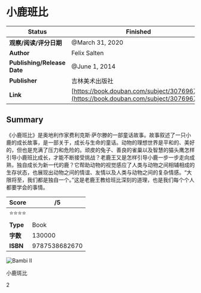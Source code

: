 # 小鹿班比

| **Status**                     | Finished                       |
|---------------------------|---------------------------|
| **观察/阅读/评分日期**           | @March 31, 2020                 |
| **Author**                  | Felix Salten                  |
| **Publishing/Release Date** | @June 1, 2014                  |
| **Publisher**               | 吉林美术出版社                  |
| **Link**                    | [https://book.douban.com/subject/30769672/](https://book.douban.com/subject/30769672/) |

## Summary
《小鹿班比》是奥地利作家费利克斯·萨尔滕的一部童话故事。故事叙述了一只小鹿的成长故事，是一部关于，成长与生命的童话。动物的理想世界是平和的、美好的，但也是充满了压力和危险的。顽皮的兔子、善良的雀巢以及智慧的猫头鹰怎样引导小鹿班比成长，才能不断接受挑战？老鹿王又是怎样引导小鹿一步一步走向成熟，独自成长为新一代的鹿？它帮助动物的视觉感应了人类与动物之间相辅相成的生存状态，也展现出动物之间的情谊、友情以及人类与动物之间的复杂情感。“大限将至，我们都是独自一个。”这是老鹿王教给班比深刻的道理，也是我们每个个人都要学会的事情。

| **Score** | /5   |
|-----------|------|
| ⭐⭐⭐⭐     |      |
| **Type**  | Book |
| **字数**  | 130000 |
| **ISBN**  | 9787538682670 |

![Bambi II](https://www.disney.com/bambi2)

小鹿斑比

2